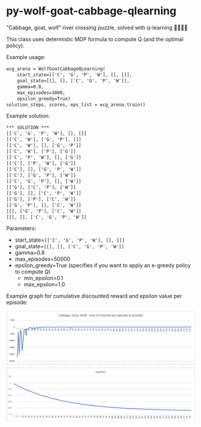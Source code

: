 # py-wolf-goat-cabbage-qlearning
"Cabbage, goat, wolf" river crossing puzzle, solved with q-learning 🐺🥦🐐⛵

This class uses determistic MDP formula to compute Q (and the optimal policy).

Example usage:

    wcg_arena = WolfGoatCabbageQLearning(
        start_state=[['C', 'G', 'P', 'W'], [], []],
        goal_state=[[], [], ['C', 'G', 'P', 'W']],
        gamma=0.8,
        max_episodes=1000,
        epsilon_greedy=True)
    solution_steps, scores, eps_list = wcg_arena.train()

Example solution:

    *** SOLUTION ***
    [['C', 'G', 'P', 'W'], [], []]
    [['C', 'W'], ['G', 'P'], []]
    [['C', 'W'], [], ['G', 'P']]
    [['C', 'W'], ['P'], ['G']]
    [['C', 'P', 'W'], [], ['G']]
    [['C'], ['P', 'W'], ['G']]
    [['C'], [], ['G', 'P', 'W']]
    [['C'], ['G', 'P'], ['W']]
    [['C', 'G', 'P'], [], ['W']]
    [['G'], ['C', 'P'], ['W']]
    [['G'], [], ['C', 'P', 'W']]
    [['G'], ['P'], ['C', 'W']]
    [['G', 'P'], [], ['C', 'W']]
    [[], ['G', 'P'], ['C', 'W']]
    [[], [], ['C', 'G', 'P', 'W']]

Parameters:

- start_state=`[['C', 'G', 'P', 'W'], [], []]`
- goal_state=`[[], [], ['C', 'G', 'P', 'W']]`
- gamma=0.8
- max_episodes=50000
- epsilon_greedy=True (specifies if you want to apply an e-greedy policy to compute Q)
    - min_epsilon=0.1
    - max_epsilon=1.0

Example graph for cumulative discounted reward and epsilon value per episode:

![Reward/epsilon per episode](/images/reward_epsilon.png)

